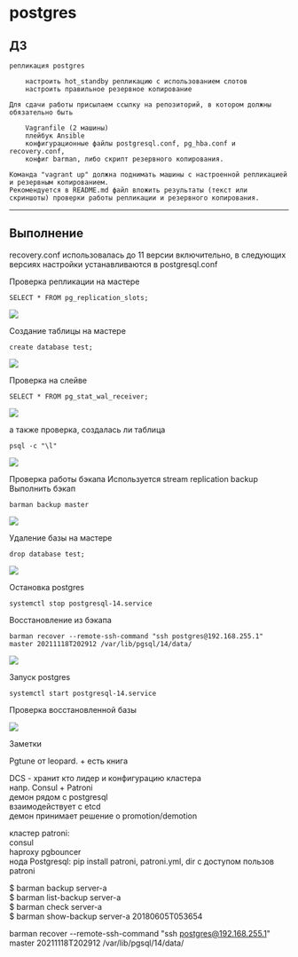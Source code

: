 # postgres


## ДЗ

    репликация postgres

        настроить hot_standby репликацию с использованием слотов
        настроить правильное резервное копирование

    Для сдачи работы присылаем ссылку на репозиторий, в котором должны обязательно быть 

        Vagranfile (2 машины)
        плейбук Ansible
        конфигурационные файлы postgresql.conf, pg_hba.conf и recovery.conf,
        конфиг barman, либо скрипт резервного копирования.

    Команда "vagrant up" должна поднимать машины с настроенной репликацией и резервным копированием. 
    Рекомендуется в README.md файл вложить результаты (текст или скриншоты) проверки работы репликации и резервного копирования.
        

---

## Выполнение 

recovery.conf использовалась до 11 версии включительно, в следующих версиях настройки устанавливаются в postgresql.conf     


Проверка репликации на мастере

    SELECT * FROM pg_replication_slots;

![](https://github.com/MaxOOOOON/postgres/blob/main/pictures/Screenshot_20211118_234916.png)  

Создание таблицы на мастере

    create database test;

![](https://github.com/MaxOOOOON/postgres/blob/main/pictures/Screenshot_20211119_001020.png)  

Проверка на слейве

    SELECT * FROM pg_stat_wal_receiver;

![](https://github.com/MaxOOOOON/postgres/blob/main/pictures/Screenshot_20211118_235040.png)  

а также проверка, создалась ли таблица

    psql -c "\l"

![](https://github.com/MaxOOOOON/postgres/blob/main/pictures/Screenshot_20211119_001205.png)  

Проверка работы бэкапа 
Используется stream replication backup
Выполнить бэкап

    barman backup master

![](https://github.com/MaxOOOOON/postgres/blob/main/pictures/Screenshot_20211119_001600.png)  

Удаление базы на мастере

    drop database test;

![](https://github.com/MaxOOOOON/postgres/blob/main/pictures/Screenshot_20211119_001446.png) 

Остановка postgres

    systemctl stop postgresql-14.service

Восстановление из бэкапа    

    barman recover --remote-ssh-command "ssh postgres@192.168.255.1"  master 20211118T202912 /var/lib/pgsql/14/data/

![](https://github.com/MaxOOOOON/postgres/blob/main/pictures/Screenshot_20211119_001641.png)  

Запуск postgres

    systemctl start postgresql-14.service

Проверка восстановленной базы

![](https://github.com/MaxOOOOON/postgres/blob/main/pictures/Screenshot_20211119_001909.png)  



Заметки 

Pgtune от leopard. + есть книга 


DCS - хранит кто лидер и конфигурацию кластера  
напр. Consul + Patroni  
демон рядом с postgresql    
взаимодействует с etcd  
демон принимает решение о promotion/demotion

кластер patroni:    
consul  
haproxy 
pgbouncer   
нода Postgresql: pip install patroni, patroni.yml, dir с доступом пользов patroni 



$ barman backup server-a    
$ barman list-backup server-a   
$ barman check server-a     
$ barman show-backup server-a 20180605T053654       


barman recover --remote-ssh-command "ssh postgres@192.168.255.1"  master 20211118T202912 /var/lib/pgsql/14/data/

